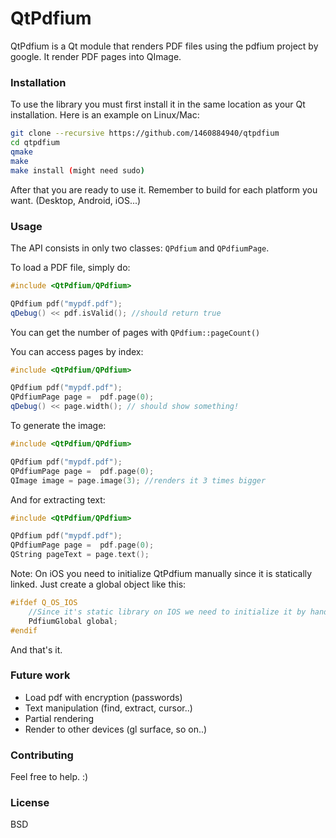 # QtPdfium

QtPdfium is a Qt module that renders PDF files using the pdfium project by google. It render PDF pages into QImage.

### Installation
To use the library you must first install it in the same location as your Qt installation. Here is an example on Linux/Mac:

```sh
git clone --recursive https://github.com/1460884940/qtpdfium
cd qtpdfium
qmake
make
make install (might need sudo)
```
After that you are ready to use it. Remember to build for each platform you want. (Desktop, Android, iOS...)

### Usage

The API consists in only two classes: `QPdfium` and `QPdfiumPage`.

To load a PDF file, simply do:
```cpp
#include <QtPdfium/QPdfium>

QPdfium pdf("mypdf.pdf");
qDebug() << pdf.isValid(); //should return true
```

You can get the number of pages with `QPdfium::pageCount()`

You can access pages by index:

```cpp
#include <QtPdfium/QPdfium>

QPdfium pdf("mypdf.pdf");
QPdfiumPage page =  pdf.page(0);
qDebug() << page.width(); // should show something!
```

To generate the image:

```cpp
#include <QtPdfium/QPdfium>

QPdfium pdf("mypdf.pdf");
QPdfiumPage page =  pdf.page(0);
QImage image = page.image(3); //renders it 3 times bigger
```

And for extracting text:

```cpp
#include <QtPdfium/QPdfium>

QPdfium pdf("mypdf.pdf");
QPdfiumPage page =  pdf.page(0);
QString pageText = page.text();
```

Note: On iOS you need to initialize QtPdfium manually since it is statically linked. Just create a global object like this:

```cpp
#ifdef Q_OS_IOS
    //Since it's static library on IOS we need to initialize it by hand
    PdfiumGlobal global;
#endif
```

And that's it.

### Future work

 - Load pdf with encryption (passwords)
 - Text manipulation (find, extract, cursor..)
 - Partial rendering
 - Render to other devices (gl surface, so on..)

### Contributing
Feel free to help. :)

### License
BSD
